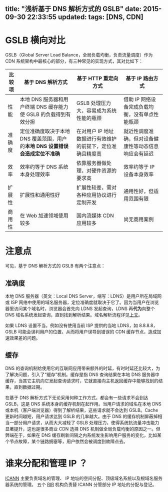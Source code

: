title: "浅析基于 DNS 解析方式的 GSLB"
date: 2015-09-30 22:33:55
updated:
tags: [DNS, CDN]
---

# GSLB 横向对比

GSLB（Global Server Load Balance，全局负载均衡，负责流量调度）作为 CDN 系统架构中最核心的部分，有三种常见的实现方式，其对比如下：

|比较项|基于 DNS 解析方式|基于 HTTP 重定向方式|基于 IP 路由方式|
|---|---|---|---|
|性能|本地 DNS 服务器和用户终端 DNS 缓存能力使 GSLB 的负载得到有效分担|GSLB 处理压力大，容易成为系统性能的瓶颈|借助 IP 网络设备完成负载均衡，没有单点性能瓶颈|
|准确度|定位准确度取决于本地 DNS 覆盖范围，用户的**本地 DNS 设置错误会造成定位不准确**|在对用户 IP 地址数据进行有效维护的前提下，定位准确且精度高|就近性调度准确，但对设备健康性等动态信息响应会有延迟|
|效率|效率约等于 DNS 系统本身处理效率|依靠服务器做处理，对硬件资源的要求高|效率约等于 IP 设备本身效率|
|扩展性|扩展性和通用性好|扩展性较差，需对各种应用协议进行定制开发|通用性好，但适用范围有限|
|商用性|在 Web 加速领域使用较多|国内流媒体 CDN 应用较多|尚无商用案例|

# 注意点

可见，基于 DNS 解析方式的 GSLB 有两个注意点：

## 准确度

本地 DNS 服务器（英文：Local DNS Server，缩写：LDNS）是用户所在局域网或 ISP 网络中使用的域名服务器，定位准确度就取决于它了。因为当用户在浏览器里访问某个域名时，浏览器会首先向 LDNS 发起查询，LDNS 再**代为**向整个 DNS 域名系统发起查询，直到找到解析结果。域名解析流程详见[上文]()。

如果 LDNS 设置不当，例如没有使用当前 ISP 提供的当地 LDNS，如 8.8.8.8，GSLB 可能会误判用户的位置，从而将用户误导到错误的 CDN 缓存节点，造成加速效果差的问题。

## 缓存

DNS 的查询机制给使用它的互联网应用带来额外的时延，有时时延还比较大，为了解决问题，引入了“缓存”机制。缓存是指 DNS 查询结果在本地 DNS 服务器中缓存，当其它主机向它发起查询请求时，它就直接向主机返回缓存中能够找到的结果，直到数据过期。

在基于 DNS 解析方式下无论采用何种工作方式，都会有一些请求不会到达 GSLB，这是 DNS 系统本身的缓存机制在起作用。当用户请求的域名在本地 DNS 或本机（客户端浏览器）得到了解析结果，这些请求就不会达到 GSLB。Cache 更新时间越短，用户请求达到 GSLB 的几率越大。由于 DNS 的缓存机制屏蔽掉相当一部分用户请求，从而大大减轻了 GSLB 处理压力，使得系统抗流量冲击能力显著提升，这也是很多商业 CDN 选择 DNS 机制做全局负载均衡的原因之一。但弊端在于，如果在 DNS 缓存刷新间隔之内系统发生影响用户服务的变化，比如某个节点故障，某个链路拥塞等，用户依然会被调度到故障点去。

# 谁来分配和管理 IP ？

[ICANN](https://en.wikipedia.org/wiki/ICANN) 主要负责域名的管理、 IP 地址的空间分配、顶级域名系统以及根域名服务器系统的管理。
五个 [RIR](https://en.wikipedia.org/wiki/Regional_Internet_registry) 机构负责替 ICANN 分管部分 IP 地址的分配与登记。

